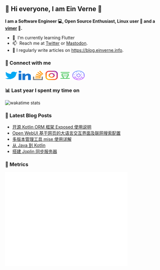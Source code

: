 ## 👋 Hi everyone, I am Ein Verne 👋

**I am a Software Engineer 💻, Open Source Enthusiast, Linux user :penguin: and a [vimer](https://github.com/einverne/dotfiles) :man:.**

- 🌱 &nbsp;I’m currently learning Flutter
- 📫 &nbsp;Reach me at [Twitter](https://twitter.com/einverne) or <a rel="me" href="https://m.einverne.info/@einverne">Mastodon</a>.
- 📝 I regularly write articles on <https://blog.einverne.info>.


### 🔗 Connect with me
<a href="https://twitter.com/einverne" target="_blank"><img align="center" src="images/twitter.svg" alt="twitter einverne" height="30" width="40" /></a>
<a href="https://linkedin.com/in/einverne" target="_blank"><img align="center" src="images/linked-in-alt.svg" alt="linkedin einverne" height="30" width="40" /></a>
<a href="https://stackoverflow.com/users/1820217/einverne" target="_blank"><img align="center" src="images/stack-overflow.svg" alt="stackoverflow einverne" height="30" width="40" /></a>
<a href="https://instagram.com/einverne" target="_blank"><img align="center" src="images/instagram.svg" alt="instagram einverne" height="30" width="40" /></a>
<a href="https://www.douban.com/people/einverne" target="_blank"><img align="center" src="images/douban.svg" alt="douban einverne" height="30" width="40" /></a>
<a href="https://homer.einverne.info" target="_blank"><img align="center" src="images/homer.svg" alt="einverne online services" height="30" width="40" /></a>

### 📊 Last year I spent my time on

![wakatime stats](https://github-readme-stats.vercel.app/api/wakatime?username=einverne&api_domain=wakapi.einverne.info&hide_title=true&hide_border=true&langs_count=18&bg_color=00000000&text_color=777&layout=compact)

### 📕 Latest Blog Posts
<!-- BLOG-POST-LIST:START -->
- [开源 Kotlin ORM 框架 Exposed 使用说明](https://blog.einverne.info/post/2025/03/jetbrains-exposed-orm-framework.html)
- [Open WebUI 基于网页的大语言交互界面及联网搜索配置](https://blog.einverne.info/post/2025/03/open-webui-search.html)
- [多版本管理工具 mise 使用详解](https://blog.einverne.info/post/2025/03/mise.html)
- [从 Java 到 Kotlin](https://blog.einverne.info/post/2025/03/from-java-to-kotlin.html)
- [搭建 Joplin 同步服务器](https://blog.einverne.info/post/2025/03/joplin-self-hosted-server.html)
<!-- BLOG-POST-LIST:END -->

### 👻 Metrics
<img align="left" src="/metrics.base.svg" alt="Metrics" width="400">
